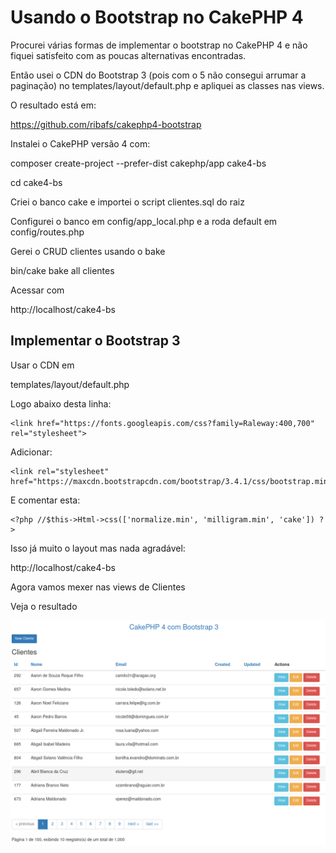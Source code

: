 # Usando o Bootstrap no CakePHP 4

Procurei várias formas de implementar o bootstrap no CakePHP 4 e não fiquei satisfeito com as poucas alternativas encontradas.

Então usei o CDN do Bootstrap 3 (pois com o 5 não consegui arrumar a paginação) no templates/layout/default.php e apliquei as classes nas views.

O resultado está em:

https://github.com/ribafs/cakephp4-bootstrap

Instalei o CakePHP versão 4 com:

composer create-project --prefer-dist cakephp/app cake4-bs

cd cake4-bs

Criei o banco cake e importei o script clientes.sql do raiz

Configurei o banco em config/app_local.php e a roda default em config/routes.php

Gerei o CRUD clientes usando o bake

bin/cake bake all clientes

Acessar com

http://localhost/cake4-bs


## Implementar o Bootstrap 3

Usar o CDN em

templates/layout/default.php

Logo abaixo desta linha:

    <link href="https://fonts.googleapis.com/css?family=Raleway:400,700" rel="stylesheet">

Adicionar:

    <link rel="stylesheet" href="https://maxcdn.bootstrapcdn.com/bootstrap/3.4.1/css/bootstrap.min.css">

E comentar esta:

    <?php //$this->Html->css(['normalize.min', 'milligram.min', 'cake']) ?>

Isso já muito o layout mas nada agradável:

http://localhost/cake4-bs

Agora vamos mexer nas views de Clientes

Veja o resultado

![](cake4-bs.png)
